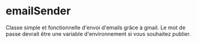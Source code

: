 # emailSender

Classe simple et fonctionnelle d'envoi d'emails grâce à gmail.
Le mot de passe devrait être une variable d'environnement si vous souhaitez publier.
